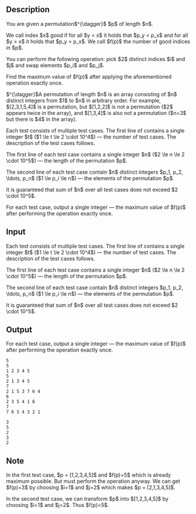 ## Description

<div><p>You are given a permutation$^{\dagger}$ $p$ of length $n$.</p><p>We call index $x$ <span class="tex-font-style-it">good</span> if for all $y &lt; x$ it holds that $p_y &lt; p_x$ and for all $y &gt; x$ it holds that $p_y &gt; p_x$. We call $f(p)$ the number of good indices in $p$. </p><p>You can perform the following operation: pick $2$ <span class="tex-font-style-bf">distinct</span> indices $i$ and $j$ and swap elements $p_i$ and $p_j$. </p><p>Find the maximum value of $f(p)$ after applying the aforementioned operation <span class="tex-font-style-bf">exactly once</span>.</p><p>$^{\dagger}$A permutation of length $n$ is an array consisting of $n$ distinct integers from $1$ to $n$ in arbitrary order. For example, $[2,3,1,5,4]$ is a permutation, but $[1,2,2]$ is not a permutation ($2$ appears twice in the array), and $[1,3,4]$ is also not a permutation ($n=3$ but there is $4$ in the array).</p></div><div class="input-specification"><p>Each test consists of multiple test cases. The first line of contains a single integer $t$ ($1 \le t \le 2 \cdot 10^4$)&nbsp;— the number of test cases. The description of the test cases follows.</p><p>The first line of each test case contains a single integer $n$ ($2 \le n \le 2 \cdot 10^5$)&nbsp;— the length of the permutation $p$.</p><p>The second line of each test case contain $n$ distinct integers $p_1, p_2, \ldots, p_n$ ($1 \le p_i \le n$) — the elements of the permutation $p$.</p><p>It is guaranteed that sum of $n$ over all test cases does not exceed $2 \cdot 10^5$.</p></div><div class="output-specification"><p>For each test case, output a single integer — the maximum value of $f(p)$ after performing the operation exactly once.</p></div>

## Input

<p>Each test consists of multiple test cases. The first line of contains a single integer $t$ ($1 \le t \le 2 \cdot 10^4$)&nbsp;— the number of test cases. The description of the test cases follows.</p><p>The first line of each test case contains a single integer $n$ ($2 \le n \le 2 \cdot 10^5$)&nbsp;— the length of the permutation $p$.</p><p>The second line of each test case contain $n$ distinct integers $p_1, p_2, \ldots, p_n$ ($1 \le p_i \le n$) — the elements of the permutation $p$.</p><p>It is guaranteed that sum of $n$ over all test cases does not exceed $2 \cdot 10^5$.</p>

## Output

<p>For each test case, output a single integer — the maximum value of $f(p)$ after performing the operation exactly once.</p>





```input1|2,3,6,7,10,11
5
5
1 2 3 4 5
5
2 1 3 4 5
7
2 1 5 3 7 6 4
6
2 3 5 4 1 6
7
7 6 5 4 3 2 1
```




```output1
3
5
2
3
2
```



## Note

<p>In the first test case, $p = [1,2,3,4,5]$ and $f(p)=5$ which is already maximum possible. But must perform the operation anyway. We can get $f(p)=3$ by choosing $i=1$ and $j=2$ which makes $p = [2,1,3,4,5]$.</p><p>In the second test case, we can transform $p$ into $[1,2,3,4,5]$ by choosing $i=1$ and $j=2$. Thus $f(p)=5$.</p>
